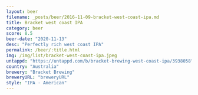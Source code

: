```yaml
---
layout: beer
filename: _posts/beer/2016-11-09-bracket-west-coast-ipa.md
title: Bracket west coast IPA
category: beer
score: 8.5
beer-date: "2020-11-13"
desc: "Perfectly rich west coast IPA"
permalink: /beer/:title.html
img: /img/list/bracket-west-coast-ipa.jpeg
untappd: "https://untappd.com/b/bracket-brewing-west-coast-ipa/3938058"
country: "Australia"
brewery: "Bracket Brewing"
breweryURL: "breweryURL"
style: "IPA - American"
---
```


